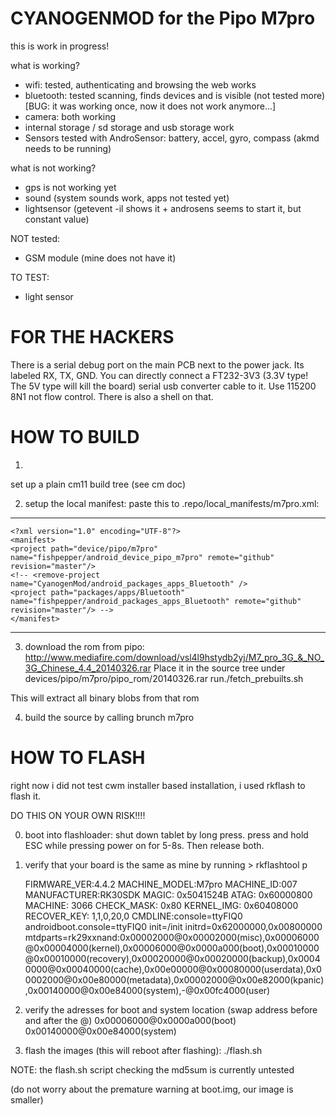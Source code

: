 CYANOGENMOD for the Pipo M7pro
=============================

this is work in progress!

what is working?
- wifi: tested, authenticating and browsing the web works
- bluetooth: tested scanning, finds devices and is visible (not tested more) [BUG: it was working once, now it does not work anymore...]
- camera: both working
- internal storage / sd storage and usb storage work
- Sensors tested with AndroSensor: battery, accel, gyro, compass (akmd needs to be running)

what is not working?
- gps is not working yet
- sound (system sounds work, apps not tested yet)
- lightsensor (getevent -il  shows it + androsens seems to start it, but constant value)

NOT tested:
- GSM module (mine does not have it)

TO TEST:
- light sensor

FOR THE HACKERS
=============================
There is a serial debug port on the main PCB next to the power jack.
Its labeled RX, TX, GND. You can directly connect a FT232-3V3 (3.3V type! The 5V type will kill the board)
serial usb converter cable to it. Use 115200 8N1 not flow control.
There is also a shell on that.

HOW TO BUILD
=============================

1)
set up a plain cm11 build tree (see cm doc)

2) setup the local manifest:
paste this to .repo/local_manifests/m7pro.xml:
----------------------------------------------------------------
	<?xml version="1.0" encoding="UTF-8"?>
	<manifest>
	<project path="device/pipo/m7pro" name="fishpepper/android_device_pipo_m7pro" remote="github" revision="master"/>
	<!-- <remove-project name="CyanogenMod/android_packages_apps_Bluetooth" />
	<project path="packages/apps/Bluetooth" name="fishpepper/android_packages_apps_Bluetooth" remote="github" revision="master"/> -->
	</manifest>
----------------------------------------------------------------

3) download the rom from pipo:
http://www.mediafire.com/download/vsl4l9hstydb2yj/M7_pro_3G_&_NO_3G_Chinese_4.4_20140326.rar
Place it in the source tree under devices/pipo/m7pro/pipo_rom/20140326.rar
run./fetch_prebuilts.sh

This will extract all binary blobs from that rom

4) build the source by calling 
brunch m7pro

HOW TO FLASH
=============================

right now i did not test cwm installer based installation,
i used rkflash to flash it.

DO THIS ON YOUR OWN RISK!!!!

0) boot into flashloader: shut down tablet by long press. press and hold ESC while
pressing power on for 5-8s. Then release both.

1) verify that your board is the same as mine by running > rkflashtool p

	FIRMWARE_VER:4.4.2
	MACHINE_MODEL:M7pro
	MACHINE_ID:007
	MANUFACTURER:RK30SDK
	MAGIC: 0x5041524B
	ATAG: 0x60000800
	MACHINE: 3066
	CHECK_MASK: 0x80
	KERNEL_IMG: 0x60408000
	RECOVER_KEY: 1,1,0,20,0
	CMDLINE:console=ttyFIQ0 androidboot.console=ttyFIQ0 init=/init initrd=0x62000000,0x00800000 mtdparts=rk29xxnand:0x00002000@0x00002000(misc),0x00006000@0x00004000(kernel),0x00006000@0x0000a000(boot),0x00010000@0x00010000(recovery),0x00020000@0x00020000(backup),0x00040000@0x00040000(cache),0x00e00000@0x00080000(userdata),0x00002000@0x00e80000(metadata),0x00002000@0x00e82000(kpanic),0x00140000@0x00e84000(system),-@0x00fc4000(user)
	
2) verify the adresses for boot and system location (swap address before and after the @)
	0x00006000@0x0000a000(boot)
	0x00140000@0x00e84000(system)

3) flash the images (this will reboot after flashing):
./flash.sh

NOTE: the flash.sh script checking the md5sum is currently untested

(do not worry about the premature warning at boot.img, our image is smaller)

